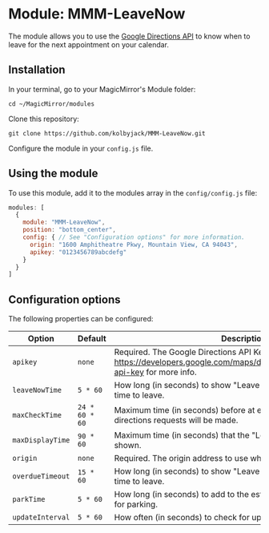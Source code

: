 # Module: MMM-LeaveNow
The module allows you to use the [Google Directions API](https://developers.google.com/maps/documentation/directions/start) to know when to leave for the next appointment on your calendar.

## Installation

In your terminal, go to your MagicMirror's Module folder:
````
cd ~/MagicMirror/modules
````

Clone this repository:
````
git clone https://github.com/kolbyjack/MMM-LeaveNow.git
````

Configure the module in your `config.js` file.

## Using the module

To use this module, add it to the modules array in the `config/config.js` file:
````javascript
modules: [
  {
    module: "MMM-LeaveNow",
    position: "bottom_center",
    config: { // See "Configuration options" for more information.
      origin: "1600 Amphitheatre Pkwy, Mountain View, CA 94043",
      apikey: "0123456789abcdefg"
    }
  }
]
````

## Configuration options

The following properties can be configured:

|Option|Default|Description|
|---|---|---|
|`apikey`|`none`|Required.  The Google Directions API Key, see https://developers.google.com/maps/documentation/directions/get-api-key for more info.|
|`leaveNowTime`|`5 * 60`|How long (in seconds) to show "Leave now" before the calculated time to leave.|
|`maxCheckTime`|`24 * 60 * 60`|Maximum time (in seconds) before at event's start time that directions requests will be made.|
|`maxDisplayTime`|`90 * 60`|Maximum time (in seconds) that the "Leave now" countdown will be shown.|
|`origin`|`none`|Required.  The origin address to use when calculating directions.|
|`overdueTimeout`|`15 * 60`|How long (in seconds) to show "Leave now" after the calculated time to leave.|
|`parkTime`|`5 * 60`|How long (in seconds) to add to the estimated travel time to allow for parking.|
|`updateInterval`|`5 * 60`|How often (in seconds) to check for updated travel time.|
